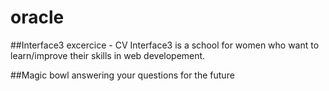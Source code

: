 # oracle

##Interface3 excercice - CV
Interface3 is a school for women who want to learn/improve their skills in web developement.

##Magic bowl answering your questions for the future
